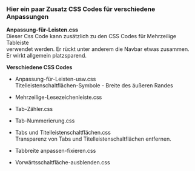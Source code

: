 ### Hier ein paar Zusatz CSS Codes für verschiedene Anpassungen
    
**Anpassung-für-Leisten.css**     
Dieser Css Code kann zusätzlich zu den CSS Codes für Mehrzeilige Tableiste    
verwendet werden. Er rückt unter anderem die Navbar etwas zusammen.    
Er wirkt allgemein platzsparend.    

**Verschiedene CSS Codes**

- Anpassung-für-Leisten-usw.css    
  Titelleistenschaltflächen-Symbole - Breite des äußeren Randes
  
- Mehrzeilige-Lesezeichenleiste.css    
- Tab-Zähler.css     
- Tab-Nummerierung.css    
- Tabs und Titelleistenschaltflächen.css    
  Transparenz von Tabs und Titelleistenschaltflächen entfernen.    
     
- Tabbreite anpassen-fixieren.css    
- Vorwärtsschaltfläche-ausblenden.css    
